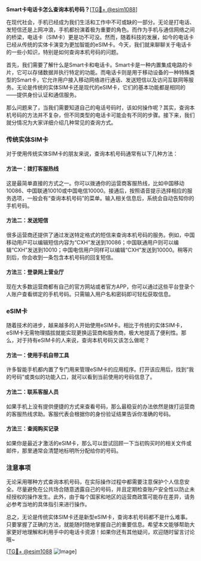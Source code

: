 **Smart卡电话卡怎么查询本机号码？**[[TG💪+ @esim1088](https://t.me/s/esim1088)]

在现代社会，手机已经成为我们生活和工作中不可或缺的一部分。无论是打电话、发短信还是上网冲浪，手机都扮演着极为重要的角色。而作为手机与通信网络之间的桥梁，电话卡（SIM卡）更是功不可没。然而，随着科技的发展，如今的电话卡已经从传统的实体卡演变为更加智能的eSIM卡。今天，我们就来聊聊关于电话卡的一些小知识，特别是如何查询本机号码的问题。

首先，我们需要了解什么是Smart卡和电话卡。Smart卡是一种内置集成电路的卡片，它可以存储数据并执行特定的功能。而电话卡则是用于移动设备的一种特殊类型的Smart卡，它允许用户接入移动网络进行通话、发送短信以及访问互联网等服务。无论是传统的实体SIM卡还是现代的eSIM卡，它们的基本功能都是相同的——提供身份认证和通信服务。

那么问题来了，当我们需要知道自己的电话号码时，该如何操作呢？其实，查询本机号码的方法并不复杂，但不同类型的电话卡可能会有不同的步骤。接下来，我们就分情况为大家详细介绍几种常见的查询方式。

### 传统实体SIM卡

对于使用传统实体SIM卡的朋友来说，查询本机号码通常有以下几种方法：

#### 方法一：拨打客服热线
这是最简单直接的方式之一。你可以拨通你的运营商客服热线，比如中国移动10086、中国联通10010或中国电信10000。接通后，按照语音提示选择相应的服务选项，一般会有“查询本机号码”的菜单。输入相关信息后，系统会自动告知你的手机号码。

#### 方法二：发送短信
很多运营商还提供了通过发送特定格式的短信来查询本机号码的服务。例如，中国移动用户可以编辑短信内容为“CXH”发送到10086；中国联通用户则可以编辑“CXH”发送到10010；中国电信用户同样可以编辑“CXH”发送到10000。稍等片刻后，你会收到一条包含本机号码的回复短信。

#### 方法三：登录网上营业厅
现在大多数运营商都有自己的官方网站或者官方APP，你可以通过这些平台登录个人账户查看绑定的手机号码。只需输入用户名和密码即可轻松获取信息。

### eSIM卡

随着技术的进步，越来越多的人开始使用eSIM卡。相比于传统的实体SIM卡，eSIM卡无需物理插拔就能实现更换运营商和服务商，极大地提高了便利性。那么，对于持有eSIM卡的人来说，查询本机号码又该怎么做呢？

#### 方法一：使用手机自带工具
许多智能手机都内置了专门用来管理eSIM卡的应用程序。打开该应用后，找到“我的号码”或类似的功能入口，就可以看到当前使用的号码信息了。

#### 方法二：联系客服人员
如果手机上没有提供便捷的方式来查看号码，那么最稳妥的办法依然是拨打运营商的客服热线求助。客服代表会根据你的身份验证结果告诉你准确的号码。

#### 方法三：查阅购买记录
如果你是最近才激活的eSIM卡，那么可以尝试回顾一下当初购买时的相关文件或邮件，那里通常会清楚地标明所分配给你的号码。

### 注意事项

无论采用哪种方式查询本机号码，在实际操作过程中都需要注意保护个人信息安全。尽量避免在公共场合随意透露自己的号码，并且定期检查账户安全性以防止未经授权的操作发生。此外，由于每个国家和地区的运营商政策可能存在差异，请务必参考当地的具体指引来进行操作。

总之，无论是传统实体SIM卡还是新型eSIM卡，查询本机号码都不是什么难事。只要掌握了正确的方法，就能随时随地掌握自己的重要信息。希望本文能够帮助大家更好地理解和利用手中的电话卡资源！如果你还有其他疑问，欢迎随时留言讨论哦~

[[TG💪+ @esim1088](https://t.me/s/esim1088) ![Image](https://i.postimg.cc/4NQfJmqS/Snipaste-2025-05-13-00-14-12.png)]